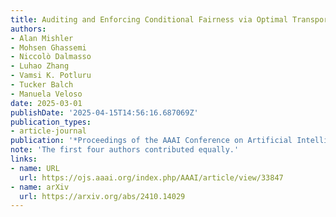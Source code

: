 ```yaml
---
title: Auditing and Enforcing Conditional Fairness via Optimal Transport
authors:
- Alan Mishler
- Mohsen Ghassemi
- Niccolò Dalmasso
- Luhao Zhang
- Vamsi K. Potluru
- Tucker Balch
- Manuela Veloso
date: 2025-03-01
publishDate: '2025-04-15T14:56:16.687069Z'
publication_types:
- article-journal
publication: '*Proceedings of the AAAI Conference on Artificial Intelligence*'
note: 'The first four authors contributed equally.'
links:
- name: URL
  url: https://ojs.aaai.org/index.php/AAAI/article/view/33847
- name: arXiv
  url: https://arxiv.org/abs/2410.14029
---
```

